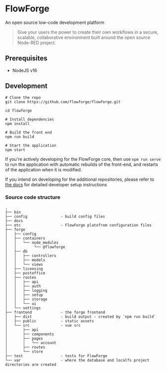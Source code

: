 # FlowForge
An open source low-code development platform

> Give your users the power to create their own workflows in a secure, scalable, collaborative environment built around the open source Node-RED project.

## Prerequisites

 - NodeJS v16

## Development

```
# Clone the repo
git clone https://github.com/flowforge/flowforge.git 

cd flowforge

# Install dependencies
npm install

# Build the front end
npm run build

# Start the application
npm start
```

If you're actively developing for the FlowForge core, then use `npm run serve` to run the application
with automatic rebuilds of the front-end, and restarts of the application when
it is modified.

If you intend on developing for the additional repositories, please refer to [the docs](https://github.com/flowforge/flowforge/tree/dev-docs#readme) 
for detailed developer setup instructions



### Source code structure

```
.
├── bin
├── config               - build config files
├── docs
├── etc                  - FlowForge platofrom configuration files
├── forge
│   ├── config
│   ├── containers
│   │   └── node_modules
│   │        └── @flowforge
│   ├── db
│   │   ├── controllers
│   │   ├── models
│   │   └── views
│   ├── licensing
│   ├── postoffice
│   ├── routes
│   │   ├── api
│   │   ├── auth
│   │   ├── logging
│   │   ├── setup
│   │   ├── storage
│   │   └── ui
│   └── settings
├── frontend             - the forge frontend
│   ├── dist             - build output - created by `npm run build`
│   ├── public           - static assets
│   └── src              - vue src
│       ├── api
│       ├── components
│       ├── pages
│       │   └── account
│       ├── routes
│       └── store
├── test                 - tests for FlowForge
└── var                  - where the database and localfs project directories are created
```
